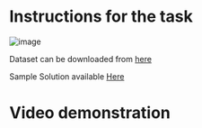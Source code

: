 <h1>Instructions for the task </h1>

![image](https://github.com/mavssvighnesh/TSF-GRIP-MAIN/assets/109013315/789dbd25-f6a8-4879-8b01-67acdeb410e2)


Dataset can be downloaded from <a href="http://bit.ly/w-data" >here</a>

Sample Solution available <a href="https://bit.ly/2HxiGGJ">Here
</a>

<h1>Video demonstration</h1> 
